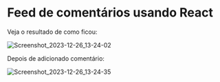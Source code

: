 # Feed de comentários usando React

Veja o resultado de como ficou:

![Screenshot_2023-12-26_13-24-02](https://github.com/anthonymnf/feedComments/assets/115318191/96f5d3e9-1fef-4fa6-af8f-efdf2ad8a8ee)

Depois de adicionado comentário:

![Screenshot_2023-12-26_13-24-35](https://github.com/anthonymnf/feedComments/assets/115318191/276671f9-e77c-4d8a-bcca-03b68c094e7b)


